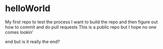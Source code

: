 # helloWorld
My first repo to test the process
I want to build the repo and then figure out how to commit and do pull requests
This is a public repo but I hope no one comes lookin'

end but is it really the end?
